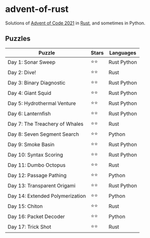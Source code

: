 # advent-of-rust

Solutions of [Advent of Code 2021](https://adventofcode.com/2021/) in [Rust](https://www.rust-lang.org), and sometimes in Python.

## Puzzles

Puzzle                          | Stars | Languages
------------------------------- | ----- | ----------
Day 1: Sonar Sweep              | ⭐⭐   | Rust Python
Day 2: Dive!                    | ⭐⭐   | Rust
Day 3: Binary Diagnostic        | ⭐⭐   | Rust Python
Day 4: Giant Squid              | ⭐⭐   | Rust Python
Day 5: Hydrothermal Venture     | ⭐⭐   | Rust Python
Day 6: Lanternfish              | ⭐⭐   | Rust Python
Day 7: The Treachery of Whales  | ⭐⭐   | Rust
Day 8: Seven Segment Search     | ⭐⭐   | Python
Day 9: Smoke Basin              | ⭐⭐   | Rust Python
Day 10: Syntax Scoring          | ⭐⭐   | Rust Python
Day 11: Dumbo Octopus           | ⭐⭐   | Rust
Day 12: Passage Pathing         | ⭐⭐   | Python
Day 13: Transparent Origami     | ⭐⭐   | Rust Python
Day 14: Extended Polymerization | ⭐⭐   | Python
Day 15: Chiton                  | ⭐⭐   | Rust
Day 16: Packet Decoder          | ⭐⭐   | Python
Day 17: Trick Shot              | ⭐⭐   | Rust
